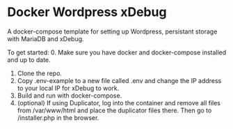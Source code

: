 # Docker Wordpress xDebug

A docker-compose template for setting up Wordpress, persistant storage with MariaDB and xDebug.

To get started:
0. Make sure you have docker and docker-compose installed and up to date.
1. Clone the repo.
2. Copy .env-example to a new file called .env and change the IP address to your local IP for xDebug to work.
3. Build and run with docker-compose.
4. (optional) If using Duplicator, log into the container and remove all files from /var/www/html and place the duplicator files there. Then go to /installer.php in the browser.